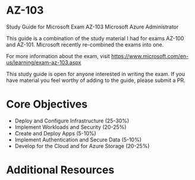 # AZ-103
Study Guide for Microsoft Exam AZ-103 Microsoft Azure Administrator

This guide is a combination of the study material I had for exams AZ-100 and AZ-101. Microsoft recently re-combined the exams into one.

For more information about the exam, visit https://www.microsoft.com/en-us/learning/exam-az-103.aspx

This study guide is open for anyone interested in writing the exam. If you have material you feel worthy of adding to the guide, please submit a PR.

# Core Objectives
* Deploy and Configure Infrastructure (25-30%)
* Implement Workloads and Security (20-25%)
* Create and Deploy Apps (5-10%)
* Implement Authentication and Secure Data (5-10%)
* Develop for the Cloud and for Azure Storage (20-25%)

# Additional Resources
